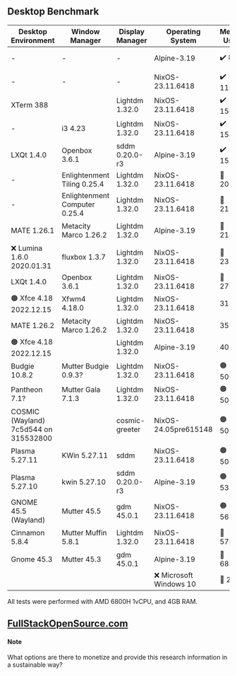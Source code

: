 ## Desktop Benchmark

|Desktop Environment                  |Window Manager               |Display Manager         |Operating System      |Memory Usage|Size on Disk|Reboot Time |Processor Usage    |
|-------------------------------------|-----------------------------|------------------------|----------------------|------------|------------|------------|-------------------|
|-                                    |-                            |-                       |Alpine-3.19           |✔️ 89MB     |✔️ 342.6M   |11 Seconds  |✔️ 0.00, 0.00, 0.00|
|-                                    |-                            |-                       |NixOS-23.11.6418      |✔️ 116MB    |🔵 2.3G     |✔️ 6 Seconds|✔️ 0.00, 0.00, 0.00|
|XTerm 388                            |                             |Lightdm 1.32.0          |NixOS-23.11.6418      |✔️ 150MB    |4.2G        |✔️ 6 Seconds|✔️ 0.00, 0.00, 0.00|
|-                                    |i3 4.23                      |Lightdm 1.32.0          |NixOS-23.11.6418      |✔️ 154MB    |4.2G        |✔️ 6 Seconds|✔️ 0.00, 0.00, 0.00|
|LXQt 1.4.0                           |Openbox 3.6.1                |sddm 0.20.0-r3          |Alpine-3.19           |✔️ 158MB    |✔️ 801M     |10 Seconds  |✔️ 0.00, 0.00, 0.00|
|-                                    |Enlightenment Tiling 0.25.4  |Lightdm 1.32.0          |NixOS-23.11.6418      |🔵 205MB    |5.4G        |🔵 8 Seconds|🔵 0.07, 0.02, 0.00|
|-                                    |Enlightenment Computer 0.25.4|Lightdm 1.32.0          |NixOS-23.11.6418      |🔵 211MB    |5.4G        |🔵 9 Seconds|0.13, 0.03, 0.01   |
|MATE 1.26.1                          |Metacity Marco 1.26.2        |Lightdm 1.32.0          |Alpine-3.19           |🔵 218MB    |✔️ 1.3G     |🟠 14 Seconds|✔️ 0.00, 0.00, 0.00|
|❌ Lumina 1.6.0 2020.01.31            |fluxbox 1.3.7                |Lightdm 1.32.0          |NixOS-23.11.6418      |🔵 232MB    |🔵 3.3G     |🔵 9 Seconds|🔵 0.07, 0.02, 0.00|
|LXQt 1.4.0                           |Openbox 3.6.1                |Lightdm 1.32.0          |NixOS-23.11.6418      |🔵 276MB    |5.2G        |10 Seconds  |🔵 0.07, 0.02, 0.00|
|🟠 Xfce 4.18 2022.12.15              |Xfwm4 4.18.0                 |Lightdm 1.32.0          |NixOS-23.11.6418      |318MB       |5.0G        |10 Seconds  |🔵 0.07, 0.02, 0.00|
|MATE 1.26.2                          |Metacity Marco 1.26.2        |Lightdm 1.32.0          |NixOS-23.11.6418      |351MB       |5.7G        |10 Seconds  |0.13, 0.03, 0.01   |
|🟠 Xfce 4.18 2022.12.15              |                             |Lightdm 1.32.0          |Alpine-3.19           |402MB       |✔️ 1.2G     |11 Seconds  |✔️ 0.00, 0.00, 0.00|
|Budgie 10.8.2                        |Mutter Budgie 0.9.3?         |Lightdm 1.32.0          |NixOS-23.11.6418      |🟠 500MB    |🟠 6.3G     |11 Seconds  |🟠 0.34, 0.08, 0.03|
|Pantheon 7.1?                        |Mutter Gala 7.1.3            |Lightdm 1.32.0          |NixOS-23.11.6418      |🟠 502MB    |6.0G        |🟠 14 Seconds|🟠 0.36, 0.08, 0.03|
|COSMIC (Wayland) 7c5d544 on 315532800|                             |cosmic-greeter          |NixOS-24.05pre615148  |🟠 505MB    |🔵 3.9G     |11 Seconds  |🟠 0.39, 0.10, 0.03|
|Plasma 5.27.11                       |KWin 5.27.11                 |sddm                    |NixOS-23.11.6418      |🟠 506MB    |🟠 6.8G     |🔴 24 Seconds|🔴 2.02, 0.51, 0.17|
|Plasma 5.27.10                       |kwin 5.27.10                 |sddm 0.20.0-r3	         |Alpine-3.19           |🟠 533MB    |🔵 2.2GB    |🟠 17 Seconds|🔴 1.28, 0.30, 0.10|
|GNOME 45.5 (Wayland)                 |Mutter 45.5                  |gdm 45.0.1              |NixOS-23.11.6418      |🟠 567MB    |6.0G        |11 Seconds  |0.21, 0.05, 0.02   |
|Cinnamon 5.8.4                       |Mutter Muffin 5.8.1          |Lightdm 1.32.0          |NixOS-23.11.6418      |🔴 574MB    |🔴 7.0G     |🟠 17 Seconds|🔴 1.20, 0.29, 0.10|
|Gnome 45.3                           |Mutter 45.3                  |gdm 45.0.1              |Alpine-3.19           |🔴 684MB    |✔️ 1.8G     |🔴 21 Seconds|0.27, 0.06, 0.02   |
|                                     |                             |                        |❌ Microsoft Windows 10|🔴 2.3GB    |🔴 32.7G    |🔴 53 Seconds|4%                 |

All tests were performed with AMD 6800H 1vCPU, and 4GB RAM.

## [FullStackOpenSource.com](https://fullstackopensource.com/)

#### Note
What options are there to monetize and provide this research information in a sustainable way?

